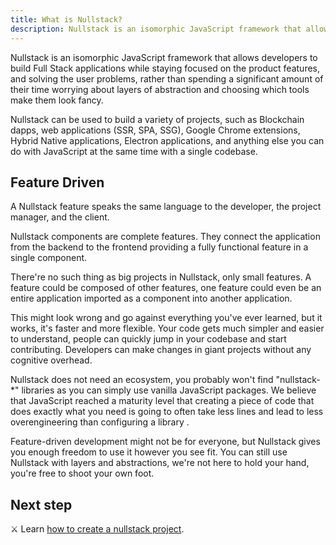 ```yaml
---
title: What is Nullstack?
description: Nullstack is an isomorphic JavaScript framework that allows developers to build Full Stack applications while staying focused on the product features, and solving the user problems, rather than spending a significant amount of their time worrying about layers of abstraction and choosing which tools make them look fancy
---
```


Nullstack is an isomorphic JavaScript framework that allows developers to build Full Stack applications while staying focused on the product features, and solving the user problems, rather than spending a significant amount of their time worrying about layers of abstraction and choosing which tools make them look fancy.

Nullstack can be used to build a variety of projects, such as Blockchain dapps, web applications (SSR, SPA, SSG), Google Chrome extensions, Hybrid Native applications, Electron applications, and anything else you can do with JavaScript at the same time with a single codebase.

## Feature Driven

A Nullstack feature speaks the same language to the developer, the project manager, and the client.

Nullstack components are complete features. They connect the application from the backend to the frontend providing a fully functional feature in a single component.

There're no such thing as big projects in Nullstack, only small features. A feature could be composed of other features, one feature could even be an entire application imported as a component into another application.

This might look wrong and go against everything you've ever learned, but it works, it's faster and more flexible. Your code gets much simpler and easier to understand, people can quickly jump in your codebase and start contributing. Developers can make changes in giant projects without any cognitive overhead.

Nullstack does not need an ecosystem, you probably won't find "nullstack-*" libraries as you can simply use vanilla JavaScript packages. We believe that JavaScript reached a maturity level that creating a piece of code that does exactly what you need is going to often take less lines and lead to less overengineering than configuring a library .

Feature-driven development might not be for everyone, but Nullstack gives you enough freedom to use it however you see fit. You can still use Nullstack with layers and abstractions, we're not here to hold your hand, you're free to shoot your own foot.

## Next step

⚔ Learn [how to create a nullstack project](/getting-started).